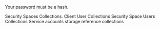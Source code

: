 Your password must be a hash.

Security Spaces Collections.
Client User Collections
Security Space Users Collections
Service accounts storage reference collections